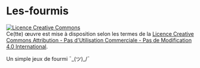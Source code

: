 # Les-fourmis

<a rel="license" href="http://creativecommons.org/licenses/by-nc-nd/4.0/"><img alt="Licence Creative Commons" style="border-width:0" src="https://i.creativecommons.org/l/by-nc-nd/4.0/88x31.png" /></a><br />Ce(tte) œuvre est mise à disposition selon les termes de la <a rel="license" href="http://creativecommons.org/licenses/by-nc-nd/4.0/">Licence Creative Commons Attribution - Pas d&#39;Utilisation Commerciale - Pas de Modification 4.0 International</a>.

<!-- Auto Updating Copyright Script created with Rapid Purple Webmaster Tools (http://rapidpurple.com). -->
<script language="JavaScript">
<!--
function y2k(number) { return (number < 1000) ? number + 1900 : number; }
var today = new Date();
var year = y2k(today.getYear());
document.write('© '+year+' Adrien Delrieu; Leo Bekat;Numa Bourial;Mathias Bouthors; Teo Lucas - All Rights Reserved');
//-->
</script>


Un simple jeux de fourmi ¯\_(ツ)_/¯



